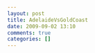 ```yaml
---
layout: post
title: AdelaideVsGoldCoast
date: 2009-09-02 13:10
comments: true
categories: []
---
```


